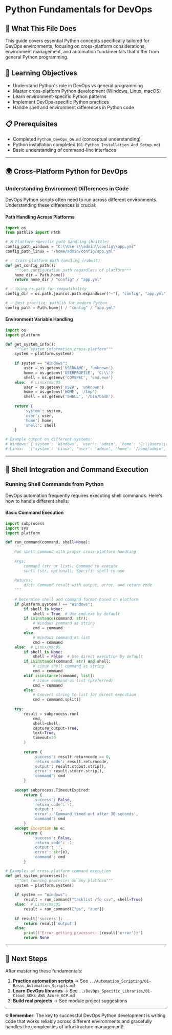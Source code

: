 # Python Fundamentals for DevOps

## 📖 What This File Does
This guide covers essential Python concepts specifically tailored for DevOps environments, focusing on cross-platform considerations, environment management, and automation fundamentals that differ from general Python programming.

## 🎯 Learning Objectives
- Understand Python's role in DevOps vs general programming
- Master cross-platform Python development (Windows, Linux, macOS)
- Learn environment-specific Python patterns
- Implement DevOps-specific Python practices
- Handle shell and environment differences in Python code

## 📋 Prerequisites
- Completed `Python_DevOps_QA.md` (conceptual understanding)
- Python installation completed (`01-Python_Installation_And_Setup.md`)
- Basic understanding of command-line interfaces

---

## 🌍 **Cross-Platform Python for DevOps**

### **Understanding Environment Differences in Code**

DevOps Python scripts often need to run across different environments. Understanding these differences is crucial:

#### **Path Handling Across Platforms**
```python
import os
from pathlib import Path

# ❌ Platform-specific path handling (brittle)
config_path_windows = "C:\\Users\\admin\\config\\app.yml"
config_path_linux = "/home/admin/config/app.yml"

# ✅ Cross-platform path handling (robust)
def get_config_path():
    """Get configuration path regardless of platform"""
    home_dir = Path.home()
    return home_dir / "config" / "app.yml"

# ✅ Using os.path for compatibility
config_dir = os.path.join(os.path.expanduser("~"), "config", "app.yml")

# ✅ Best practice: pathlib for modern Python
config_path = Path.home() / "config" / "app.yml"
```

#### **Environment Variable Handling**
```python
import os
import platform

def get_system_info():
    """Get system information cross-platform"""
    system = platform.system()
    
    if system == "Windows":
        user = os.getenv('USERNAME', 'unknown')
        home = os.getenv('USERPROFILE', 'C:\\')
        shell = os.getenv('COMSPEC', 'cmd.exe')
    else:  # Linux/macOS
        user = os.getenv('USER', 'unknown')
        home = os.getenv('HOME', '/tmp')
        shell = os.getenv('SHELL', '/bin/bash')
    
    return {
        'system': system,
        'user': user,
        'home': home,
        'shell': shell
    }

# Example output on different systems:
# Windows: {'system': 'Windows', 'user': 'admin', 'home': 'C:\\Users\\admin', 'shell': 'C:\\Windows\\System32\\cmd.exe'}
# Linux:   {'system': 'Linux', 'user': 'admin', 'home': '/home/admin', 'shell': '/bin/bash'}
```

---

## 🔧 **Shell Integration and Command Execution**

### **Running Shell Commands from Python**

DevOps automation frequently requires executing shell commands. Here's how to handle different shells:

#### **Basic Command Execution**
```python
import subprocess
import sys
import platform

def run_command(command, shell=None):
    """
    Run shell command with proper cross-platform handling
    
    Args:
        command (str or list): Command to execute
        shell (str, optional): Specific shell to use
    
    Returns:
        dict: Command result with output, error, and return code
    """
    
    # Determine shell and command format based on platform
    if platform.system() == "Windows":
        if shell is None:
            shell = True  # Use cmd.exe by default
        if isinstance(command, str):
            # Windows command as string
            cmd = command
        else:
            # Windows command as list
            cmd = command
    else:  # Linux/macOS
        if shell is None:
            shell = False  # Use direct execution by default
        if isinstance(command, str) and shell:
            # Linux shell command as string
            cmd = command
        elif isinstance(command, list):
            # Linux command as list (preferred)
            cmd = command
        else:
            # Convert string to list for direct execution
            cmd = command.split()
    
    try:
        result = subprocess.run(
            cmd,
            shell=shell,
            capture_output=True,
            text=True,
            timeout=30
        )
        
        return {
            'success': result.returncode == 0,
            'return_code': result.returncode,
            'output': result.stdout.strip(),
            'error': result.stderr.strip(),
            'command': cmd
        }
        
    except subprocess.TimeoutExpired:
        return {
            'success': False,
            'return_code': -1,
            'output': '',
            'error': 'Command timed out after 30 seconds',
            'command': cmd
        }
    except Exception as e:
        return {
            'success': False,
            'return_code': -1,
            'output': '',
            'error': str(e),
            'command': cmd
        }

# Examples of cross-platform command execution
def get_system_processes():
    """Get running processes on any platform"""
    system = platform.system()
    
    if system == "Windows":
        result = run_command("tasklist /fo csv", shell=True)
    else:  # Linux/macOS
        result = run_command(["ps", "aux"])
    
    if result['success']:
        return result['output']
    else:
        print(f"Error getting processes: {result['error']}")
        return None
```

---

## 🚀 **Next Steps**

After mastering these fundamentals:

1. **Practice automation scripts** → See `../Automation_Scripting/01-Basic_Automation_Scripts.md`
2. **Learn DevOps libraries** → See `../DevOps_Specific_Libraries/01-Cloud_SDKs_AWS_Azure_GCP.md`
3. **Build real projects** → See module project suggestions

---

**💡 Remember**: The key to successful DevOps Python development is writing code that works reliably across different environments and gracefully handles the complexities of infrastructure management! 